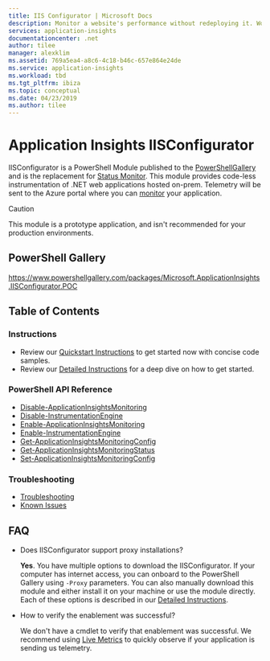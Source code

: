```yaml
---
title: IIS Configurator | Microsoft Docs
description: Monitor a website's performance without redeploying it. Works with ASP.NET web apps hosted on-premises, in VMs or on Azure.
services: application-insights
documentationcenter: .net
author: tilee
manager: alexklim
ms.assetid: 769a5ea4-a8c6-4c18-b46c-657e864e24de
ms.service: application-insights
ms.workload: tbd
ms.tgt_pltfrm: ibiza
ms.topic: conceptual
ms.date: 04/23/2019
ms.author: tilee
---
```

# Application Insights IISConfigurator

IISConfigurator is a PowerShell Module published to the [PowerShellGallery](https://www.powershellgallery.com/packages/Microsoft.ApplicationInsights.IISConfigurator.POC) 
and is the replacement for [Status Monitor](https://docs.microsoft.com/azure/azure-monitor/app/monitor-performance-live-website-now). 
This module provides code-less instrumentation of .NET web applications hosted on-prem. 
Telemetry will be sent to the Azure portal where you can [monitor](https://docs.microsoft.com/azure/azure-monitor/app/app-insights-overview) your application.

> [!CAUTION] 
> This module is a prototype application, and isn't recommended for your production environments.

## PowerShell Gallery

https://www.powershellgallery.com/packages/Microsoft.ApplicationInsights.IISConfigurator.POC


## Table of Contents

### Instructions
- Review our [Quickstart Instructions](iis-configurator-quickstart.md) to get started now with concise code samples.
- Review our [Detailed Instructions](iis-configurator-detailed-instructions.md) for a deep dive on how to get started.

### PowerShell API Reference
- [Disable-ApplicationInsightsMonitoring](iis-configurator-api-disablemonitoring.md)
- [Disable-InstrumentationEngine](iis-configurator-api-disableinstrumentationengine.md)
- [Enable-ApplicationInsightsMonitoring](iis-configurator-api-enablemonitoring.md)
- [Enable-InstrumentationEngine](iis-configurator-api-enableinstrumentationengine.md)
- [Get-ApplicationInsightsMonitoringConfig](iis-configurator-api-getconfig.md)
- [Get-ApplicationInsightsMonitoringStatus](iis-configurator-api-getstatus.md)
- [Set-ApplicationInsightsMonitoringConfig](iis-configurator-api-setconfig.md)

### Troubleshooting
- [Troubleshooting](iis-configurator-troubleshoot.md)
- [Known Issues](iis-configurator-troubleshoot.md#known-issues)


## FAQ

- Does IISConfigurator support proxy installations?

  **Yes**. You have multiple options to download the IISConfigurator. 
If your computer has internet access, you can onboard to the PowerShell Gallery using `-Proxy` parameters. 
You can also manually download this module and either install it on your machine or use the module directly. 
Each of these options is described in our [Detailed Instructions](iis-configurator-detailed-instructions.md).
  
- How to verify the enablement was successful?

   We don't have a cmdlet to verify that enablement was successful. 
We recommend using [Live Metrics](https://docs.microsoft.com/azure/azure-monitor/app/live-stream) to quickly observe if your application is sending us telemetry.
